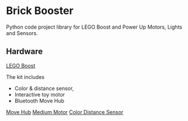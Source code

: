 # Brick Booster
Python code project library for LEGO Boost and Power Up Motors, Lights and Sensors.

## Hardware
[LEGO Boost](https://www.amazon.com/LEGO-Boost-Commander-Building-Pieces/dp/B07QNZG3V2/ref=as_li_ss_tl?keywords=lego+boost&qid=1571152068&sr=8-5&linkCode=ll1&tag=am0ad1-20&linkId=1374af73291d2ef8f4cc6edf2942bdce&language=en_US)

The kit includes 
- Color & distance sensor, 
- Interactive toy motor 
- Bluetooth Move Hub

[Move Hub](https://www.lego.com/en-us/product/move-hub-88006)
[Medium Motor](https://www.lego.com/en-us/product/medium-linear-motor-88008)
[Color Distance Sensor](https://www.lego.com/en-us/product/color-distance-sensor-88007)


